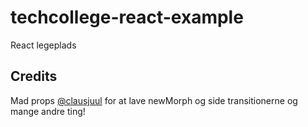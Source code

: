 # techcollege-react-example
React legeplads


## Credits
Mad props [@clausjuul](https://github.com/clausjuul "Credited user") for at lave newMorph og side transitionerne og mange andre ting!
